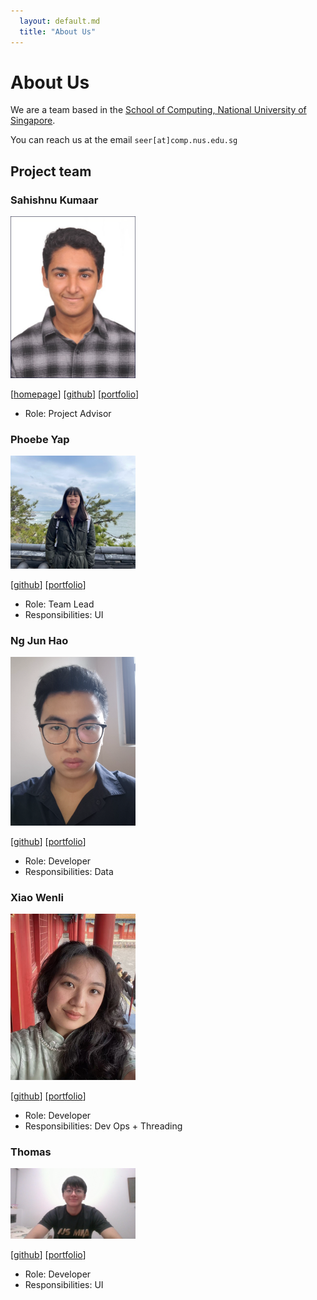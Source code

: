 ```yaml
---
  layout: default.md
  title: "About Us"
---
```


# About Us

We are a team based in the [School of Computing, National University of Singapore](http://www.comp.nus.edu.sg).

You can reach us at the email `seer[at]comp.nus.edu.sg`

## Project team

### Sahishnu Kumaar

<img src="images/sahishnuk2.png" width="200px">

[[homepage](https://www.sahishnu.dev/)]
[[github](https://github.com/sahishnuk2)]
[[portfolio](team/johndoe.md)]

* Role: Project Advisor

### Phoebe Yap

<img src="images/phoebey05.png" width="200px">

[[github](http://github.com/PhoebeY05)]
[[portfolio](team/johndoe.md)]

* Role: Team Lead
* Responsibilities: UI

### Ng Jun Hao

<img src="images/junhao4.png" width="200px">

[[github](http://github.com/junhao4)] [[portfolio](team/johndoe.md)]

* Role: Developer
* Responsibilities: Data

### Xiao Wenli

<img src="images/xwl42.png" width="200px">

[[github](http://github.com/xwl42)]
[[portfolio](team/johndoe.md)]

* Role: Developer
* Responsibilities: Dev Ops + Threading

### Thomas

<img src="images/thomas5564.png" width="200px">

[[github](http://github.com/thomas5564)]
[[portfolio](team/johndoe.md)]

* Role: Developer
* Responsibilities: UI
